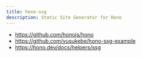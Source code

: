```yaml
---
title: hono-ssg
description: Static Site Generator for Hono
---
```


- https://github.com/honojs/hono
- https://github.com/yusukebe/hono-ssg-example
- https://hono.dev/docs/helpers/ssg
